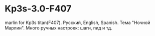 # Kp3s-3.0-F407
marlin for Kp3s titan(F407).
Русский, English, Spanish.
Тема "Ночной Марлин".
Много ручных настроек: шаги, пид и тд.
